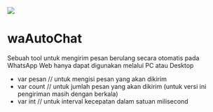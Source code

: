 ![](https://repository-images.githubusercontent.com/309846685/29bd9380-1e7c-11eb-8d54-c31d24b0fe83)
# waAutoChat
Sebuah tool untuk mengirim pesan berulang secara otomatis pada WhatsApp Web hanya dapat digunakan melalui PC atau Desktop

* var pesan // untuk mengisi pesan yang akan dikirim
* var count // untuk jumlah pesan yang akan dikirim (untuk versi ini pengiriman masih dengan berkala)
* var int // untuk interval kecepatan dalam satuan milisecond

